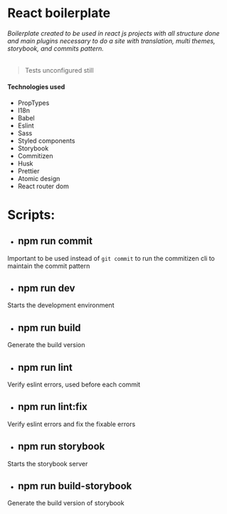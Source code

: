 # React boilerplate

###### Boilerplate created to be used in react js projects with all structure  done and main plugins necessary to do a site with translation, multi themes, storybook, and commits pattern.
> Tests unconfigured still

#### Technologies used
> 
- PropTypes
- I18n
- Babel
- Eslint
- Sass
- Styled components
- Storybook
- Commitizen
- Husk
- Prettier
- Atomic design
- React router dom

# Scripts:

- ## npm run commit
Important to be used instead of `git commit` to run the commitizen cli to maintain the commit pattern

- ## npm run dev
Starts the development environment

- ## npm run build
Generate the build version

- ## npm run lint
Verify eslint errors, used before each commit

- ## npm run lint:fix
Verify eslint errors and fix the fixable errors

- ## npm run storybook
Starts the storybook server

- ## npm run build-storybook
Generate the build version of storybook

